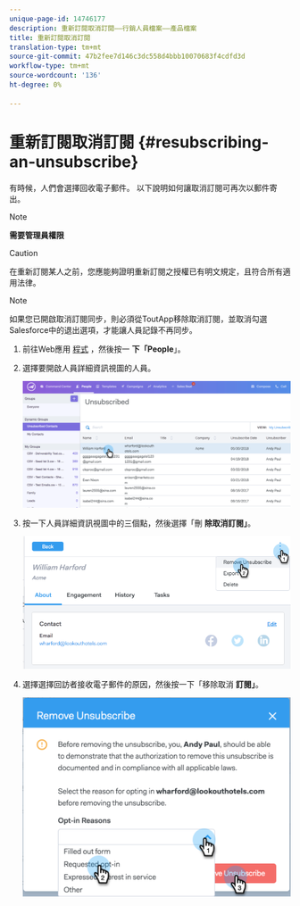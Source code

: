 ```yaml
---
unique-page-id: 14746177
description: 重新訂閱取消訂閱——行銷人員檔案——產品檔案
title: 重新訂閱取消訂閱
translation-type: tm+mt
source-git-commit: 47b2fee7d146c3dc558d4bbb10070683f4cdfd3d
workflow-type: tm+mt
source-wordcount: '136'
ht-degree: 0%

---
```



# 重新訂閱取消訂閱 {#resubscribing-an-unsubscribe}

有時候，人們會選擇回收電子郵件。 以下說明如何讓取消訂閱可再次以郵件寄出。

>[!NOTE]
>
>**需要管理員權限**

>[!CAUTION]
>
>在重新訂閱某人之前，您應能夠證明重新訂閱之授權已有明文規定，且符合所有適用法律。

>[!NOTE]
>
>如果您已開啟取消訂閱同步，則必須從ToutApp移除取消訂閱，並取消勾選Salesforce中的退出選項，才能讓人員記錄不再同步。

1. 前往Web應用 [程式](http://toutapp.com/login) ，然後按一 **下「People**」。
1. 選擇要開啟人員詳細資訊視圖的人員。

   ![](assets/two.png)

1. 按一下人員詳細資訊視圖中的三個點，然後選擇「刪 **除取消訂閱」**。

   ![](assets/three.png)

1. 選擇選擇回訪者接收電子郵件的原因，然後按一下「移除取消 **訂閱」**。

   ![](assets/four.png)

